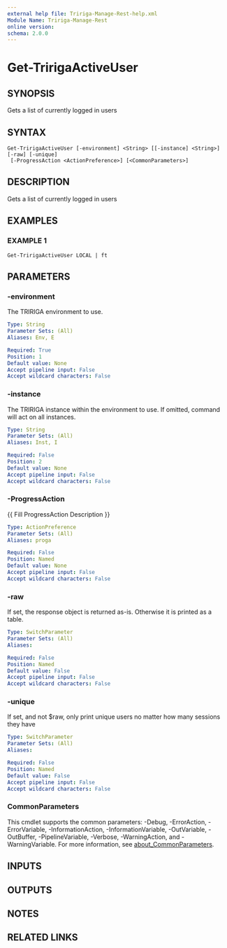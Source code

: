 ```yaml
---
external help file: Tririga-Manage-Rest-help.xml
Module Name: Tririga-Manage-Rest
online version:
schema: 2.0.0
---
```


# Get-TririgaActiveUser

## SYNOPSIS
Gets a list of currently logged in users

## SYNTAX

```
Get-TririgaActiveUser [-environment] <String> [[-instance] <String>] [-raw] [-unique]
 [-ProgressAction <ActionPreference>] [<CommonParameters>]
```

## DESCRIPTION
Gets a list of currently logged in users

## EXAMPLES

### EXAMPLE 1
```
Get-TririgaActiveUser LOCAL | ft
```

## PARAMETERS

### -environment
The TRIRIGA environment to use.

```yaml
Type: String
Parameter Sets: (All)
Aliases: Env, E

Required: True
Position: 1
Default value: None
Accept pipeline input: False
Accept wildcard characters: False
```

### -instance
The TRIRIGA instance within the environment to use.
If omitted, command will act on all instances.

```yaml
Type: String
Parameter Sets: (All)
Aliases: Inst, I

Required: False
Position: 2
Default value: None
Accept pipeline input: False
Accept wildcard characters: False
```

### -ProgressAction
{{ Fill ProgressAction Description }}

```yaml
Type: ActionPreference
Parameter Sets: (All)
Aliases: proga

Required: False
Position: Named
Default value: None
Accept pipeline input: False
Accept wildcard characters: False
```

### -raw
If set, the response object is returned as-is.
Otherwise it is printed as a table.

```yaml
Type: SwitchParameter
Parameter Sets: (All)
Aliases:

Required: False
Position: Named
Default value: False
Accept pipeline input: False
Accept wildcard characters: False
```

### -unique
If set, and not $raw, only print unique users no matter how many sessions they have

```yaml
Type: SwitchParameter
Parameter Sets: (All)
Aliases:

Required: False
Position: Named
Default value: False
Accept pipeline input: False
Accept wildcard characters: False
```

### CommonParameters
This cmdlet supports the common parameters: -Debug, -ErrorAction, -ErrorVariable, -InformationAction, -InformationVariable, -OutVariable, -OutBuffer, -PipelineVariable, -Verbose, -WarningAction, and -WarningVariable. For more information, see [about_CommonParameters](http://go.microsoft.com/fwlink/?LinkID=113216).

## INPUTS

## OUTPUTS

## NOTES

## RELATED LINKS
